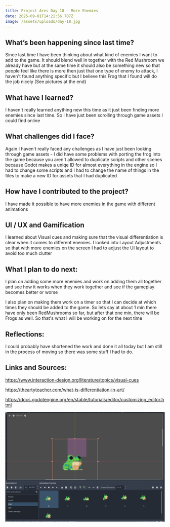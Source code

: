 ```yaml
---
title: Project Ares Day 18 - More Enemies
date: 2025-09-01T14:21:56.707Z
image: /assets/uploads/day-18.jpg
---
```

## W﻿hat’s been happening since last time?

Since last time I have been thinking about what kind of enemies I want to add to the game. It should blend well in together with the Red Mushroom we already have but at the same time it should also be something new so that people feel like there is more then just that one type of enemy to attack, I haven't found anything specific but I believe this Frog that I found will do the job nicely (See pictures at the end)

## W﻿hat have I learned?

I﻿ haven't really learned anything new this time as it just been finding more enemies since last time. So I have just been scrolling through game assets I could find online

## What challenges did I face?

Again I haven't really faced any challenges as I have just been looking through game assets - I did have some problems with porting the frog into the game because you aren't allowed to duplicate scripts and other scenes because Godot makes a uniqe ID for almost everything in the engine so I had to change some scripts and I had to change the name of things in the files to make a new ID for assets that I had duplicated

## How have I contributed to the project?

I﻿ have made it possible to have more enemies in the game with different animations

## U﻿I / UX and Gamification

I﻿ learned about Visual cues and making sure that the visual differentiation is clear when it comes to different enemies. I looked into Layout Adjustments so that with more enemies on the screen I had to adjust the UI layout to avoid too much clutter

## W﻿hat I plan to do next:

I﻿ plan on adding some more enemies and work on adding them all together and see how it works when they work together and see if the gameplay becomes better or worse

I﻿ also plan on making them work on a timer so that I can decide at which times they should be added to the game. So lets say at about 1 min there have only been RedMushrooms so far, but after that one min, there will be Frogs as well. So that's what I will be working on for the next time

## R﻿eflections:

I﻿ could probably have shortened the work and done it all today but I am still in the process of moving so there was some stuff I had to do.

## L﻿inks and Sources:

https://www.interaction-design.org/literature/topics/visual-cues

https://theartyteacher.com/what-is-differentiation-in-art/

https://docs.godotengine.org/en/stable/tutorials/editor/customizing_editor.html

![](/assets/uploads/day-18.jpg)